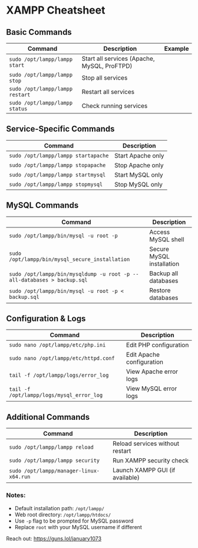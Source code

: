 # XAMPP Cheatsheet

## Basic Commands
| Command | Description | Example |
|---------|-------------|---------|
| `sudo /opt/lampp/lampp start` | Start all services (Apache, MySQL, ProFTPD) | |
| `sudo /opt/lampp/lampp stop` | Stop all services | |
| `sudo /opt/lampp/lampp restart` | Restart all services | |
| `sudo /opt/lampp/lampp status` | Check running services | |

## Service-Specific Commands
| Command | Description |
|---------|-------------|
| `sudo /opt/lampp/lampp startapache` | Start Apache only |
| `sudo /opt/lampp/lampp stopapache` | Stop Apache only |
| `sudo /opt/lampp/lampp startmysql` | Start MySQL only |
| `sudo /opt/lampp/lampp stopmysql` | Stop MySQL only |

## MySQL Commands
| Command | Description |
|---------|-------------|
| `sudo /opt/lampp/bin/mysql -u root -p` | Access MySQL shell |
| `sudo /opt/lampp/bin/mysql_secure_installation` | Secure MySQL installation |
| `sudo /opt/lampp/bin/mysqldump -u root -p --all-databases > backup.sql` | Backup all databases |
| `sudo /opt/lampp/bin/mysql -u root -p < backup.sql` | Restore databases |

## Configuration & Logs
| Command | Description |
|---------|-------------|
| `sudo nano /opt/lampp/etc/php.ini` | Edit PHP configuration |
| `sudo nano /opt/lampp/etc/httpd.conf` | Edit Apache configuration |
| `tail -f /opt/lampp/logs/error_log` | View Apache error logs |
| `tail -f /opt/lampp/logs/mysql_error_log` | View MySQL error logs |

## Additional Commands
| Command | Description |
|---------|-------------|
| `sudo /opt/lampp/lampp reload` | Reload services without restart |
| `sudo /opt/lampp/lampp security` | Run XAMPP security check |
| `sudo /opt/lampp/manager-linux-x64.run` | Launch XAMPP GUI (if available) |

### Notes:
- Default installation path: `/opt/lampp/`
- Web root directory: `/opt/lampp/htdocs/`
- Use `-p` flag to be prompted for MySQL password
- Replace `root` with your MySQL username if different

Reach out: https://guns.lol/january1073
